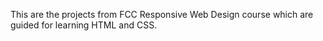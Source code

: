 This are the projects from FCC Responsive Web Design course which are guided for learning HTML and CSS.

